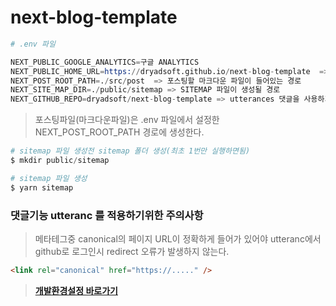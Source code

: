 # next-blog-template

```s
# .env 파일

NEXT_PUBLIC_GOOGLE_ANALYTICS=구글 ANALYTICS
NEXT_PUBLIC_HOME_URL=https://dryadsoft.github.io/next-blog-template  => 실제 서비스할 블로그 URL 주소
NEXT_POST_ROOT_PATH=./src/post  => 포스팅할 마크다운 파일이 들어있는 경로
NEXT_SITE_MAP_DIR=./public/sitemap => SITEMAP 파일이 생성될 경로
NEXT_GITHUB_REPO=dryadsoft/next-blog-template => utterances 댓글을 사용하기위하여 owner/repository 입력
```

> 포스팅파일(마크다운파일)은 .env 파일에서 설정한 NEXT_POST_ROOT_PATH 경로에 생성한다.

```s
# sitemap 파일 생성전 sitemap 폴더 생성(최초 1번만 실행하면됨)
$ mkdir public/sitemap

# sitemap 파일 생성
$ yarn sitemap
```

### 댓글기능 utteranc 를 적용하기위한 주의사항

> 메타테그중 canonical의 페이지 URL이 정확하게 들어가 있어야 utteranc에서 github로 로그인시
> redirect 오류가 발생하지 않는다.

```html
<link rel="canonical" href="https://....." />
```

> **[개발환경설정 바로가기](https://github.com/dryadsoft/next-blog-template/blob/master/개발환경설정.md)**
